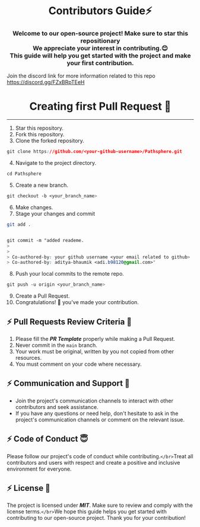 <h1 align="center">Contributors Guide⚡ </h1>
<h3 align="center">Welcome to our open-source project! Make sure to star this repositionary<br> We appreciate your interest in contributing.😊 <br>This guide will help you get started with the project and make your first contribution.</h3>

Join the discord link for more information related to this repo   https://discord.gg/FZxBRpTEeH

<h1 align="center">Creating first Pull Request 🌟</h1>

---

1. Star this repository.
2. Fork this repository.
3. Clone the forked repository.

```css
git clone https://github.com/<your-github-username>/Pathsphere.git
```

4. Navigate to the project directory.

```py
cd Pathsphere
```

5. Create a new branch.

```css
git checkout -b <your_branch_name>
```

6. Make changes.
7. Stage your changes and commit

```bash
git add .
```

```css

git commit -m "added reademe.
> 
> 
> Co-authored-by: your github username <your email related to github>
> Co-authored-by: aditya-bhaumik <adi.b98120@gmail.com>"
```

8. Push your local commits to the remote repo.

```css
git push -u origin <your_branch_name>
```

9. Create a Pull Request.
10. Congratulations! 🎉 you've made your contribution.

## ⚡️ Pull Requests Review Criteria 🧲

1. Please fill the ***PR Template*** properly while making a Pull Request.
2. Never commit in the `main` branch.
3. Your work must be original, written by you not copied from other resources.
4. You must comment on your code where necessary.

## ⚡️ Communication and Support 💬

- Join the project's communication channels to interact with other contributors and seek assistance.
- If you have any questions or need help, don't hesitate to ask in the project's communication channels or comment on the relevant issue.

## ⚡️ Code of Conduct 😇

Please follow our project's code of conduct while contributing.`</br>`Treat all contributors and users with respect and create a positive and inclusive environment for everyone.

## ⚡️ License 📄

The project is licensed under ***MIT***. Make sure to review and comply with the license terms.`</br>`We hope this guide helps you get started with contributing to our open-source project. Thank you for your contribution!
